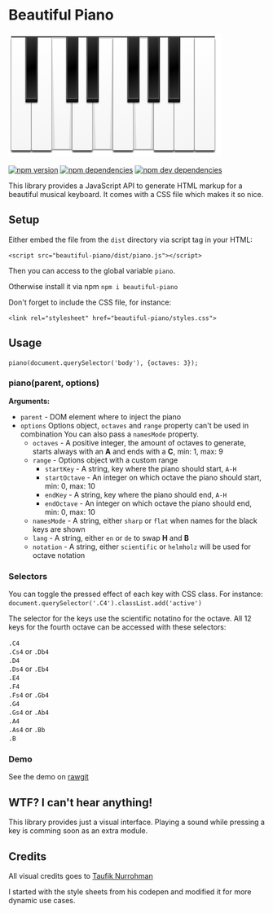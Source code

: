 # Beautiful Piano

[![screenshot](./piano.png)](./piano.png)


[![npm version](https://img.shields.io/npm/v/beautiful-piano.svg)](https://www.npmjs.com/package/beautiful-piano)
[![npm dependencies](https://img.shields.io/david/MusicJS/beautiful-piano.svg)](https://david-dm.org/MusicJS/beautiful-piano)
[![npm dev dependencies](https://img.shields.io/david/dev/MusicJS/beautiful-piano.svg)](https://david-dm.org/MusicJS/beautiful-piano#info=devDependencies)

This library provides a JavaScript API to generate HTML markup for a
beautiful musical keyboard. It comes with a CSS file which makes it so nice.

## Setup
Either embed the file from the `dist` directory via script tag in your HTML:

```
<script src="beautiful-piano/dist/piano.js"></script>
```

Then you can access to the global variable `piano`.

Otherwise install it via npm `npm i beautiful-piano`

Don't forget to include the CSS file, for instance:

```
<link rel="stylesheet" href="beautiful-piano/styles.css">
```

## Usage

```
piano(document.querySelector('body'), {octaves: 3});
```

### piano(parent, options)

__Arguments:__
- `parent` - DOM element where to inject the piano
- `options` Options object, `octaves` and `range` property can't be used in combination
You can also pass a `namesMode` property.
	- `octaves` - A positive integer, the amount of octaves to generate,
	starts always with an __A__ and ends with a __C__, min: 1, max: 9
	- `range` - Options object with a custom range
		- `startKey` - A string, key where the piano should start, `A-H`
		- `startOctave` - An integer on which octave the piano should start, min: 0, max: 10
		- `endKey` - A string, key where the piano should end, `A-H`
		- `endOctave` - An integer on which octave the piano should end, min: 0, max: 10
	- `namesMode` - A string, either `sharp` or `flat` when names for the black keys are shown
	- `lang` - A string, either `en` or `de` to swap __H__ and __B__
	- `notation` - A string, either `scientific` or `helmholz` will be used for octave notation

### Selectors

You can toggle the pressed effect of each key with CSS class.
For instance: `document.querySelector('.C4').classList.add('active')`

The selector for the keys use the scientific notatino for the octave.
All 12 keys for the fourth octave can be accessed with these selectors:


`.C4`<br>
`.Cs4` or `.Db4`<br>
`.D4`<br>
`.Ds4` or `.Eb4`<br>
`.E4`<br>
`.F4`<br>
`.Fs4` or `.Gb4`<br>
`.G4`<br>
`.Gs4` or `.Ab4`<br>
`.A4`<br>
`.As4` or `.Bb`<br>
`.B`

### Demo

See the demo on [rawgit](https://rawgit.com/MusicJS/beautiful-piano/master/demo/index.html)

## WTF? I can't hear anything!

This library provides just a visual interface.
Playing a sound while pressing a key is comming soon as an extra module.


## Credits
All visual credits goes to [Taufik Nurrohman](https://github.com/tovic)

I started with the style sheets from his codepen and modified it for more dynamic
use cases.
